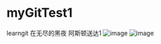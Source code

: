 # myGitTest1
learngit
在无尽的黑夜
阿斯顿送达1
![image](http://www.lia-edu.com/upload/image/20170717/20170717151619_8233.gif)
![image](https://ss0.bdstatic.com/5aV1bjqh_Q23odCf/static/superman/img/logo/bd_logo1_31bdc765.png)
